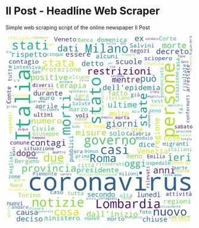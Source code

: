 # Il Post - Headline Web Scraper

Simple web scraping script of the online newspaper Il Post

![WC](Italy_wc.png "Italy's World Cloud")